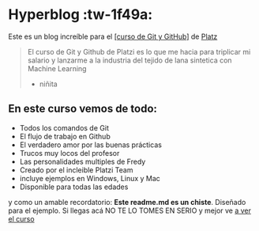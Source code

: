 # Hyperblog :tw-1f49a: 
Este es un blog increíble para el [[curso de Git y GitHub]](https://platzi.com/clases/git-github/ "[curso de Git y GitHub]") de [Platz](https://platzi.com/ "Platz")
>El curso de Git y Github de Platzi es lo que me hacia para triplicar mi salario y lanzarme a la industria del tejido de lana sintetica con Machine Learning
> - niñita

## En este curso vemos de todo:
* Todos los comandos de Git 
* El flujo de trabajo en Github
* El verdadero amor por las buenas prácticas
* Trucos muy locos del profesor
* Las personalidades multiples de Fredy
* Creado por el incleible Platzi Team
* incluye ejemplos en Windows, Linux y Mac
* Disponible para todas las edades

y como un amable recordatorio: **Este readme.md es un chiste**. Diseñado para el ejemplo. Si llegas acá NO TE LO TOMES EN SERIO y mejor ve [a ver el curso](https://platzi.com/clases/git-github/ "a ver el curso")